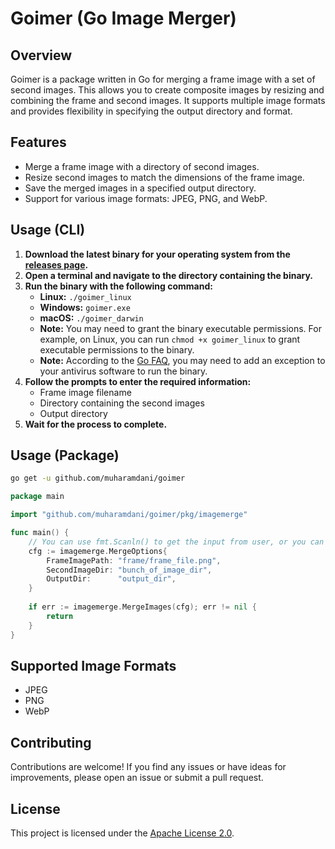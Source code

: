 # Goimer (Go Image Merger)

## Overview

Goimer is a package written in Go for merging a frame image with a set of second images. This allows you to create composite images by resizing and combining the frame and second images. It supports multiple image formats and provides flexibility in specifying the output directory and format.

## Features

- Merge a frame image with a directory of second images.
- Resize second images to match the dimensions of the frame image.
- Save the merged images in a specified output directory.
- Support for various image formats: JPEG, PNG, and WebP.

## Usage (CLI)
1. **Download the latest binary for your operating system from the [releases page](https://github.com/muharamdani/goimer/releases).**
2. **Open a terminal and navigate to the directory containing the binary.**
3. **Run the binary with the following command:**
   - **Linux:** `./goimer_linux`
   - **Windows:** `goimer.exe`
   - **macOS:** `./goimer_darwin`
   - **Note:** You may need to grant the binary executable permissions. For example, on Linux, you can run `chmod +x goimer_linux` to grant executable permissions to the binary.
   - **Note:** According to the [Go FAQ](https://go.dev/doc/faq#virus), you may need to add an exception to your antivirus software to run the binary.
4. **Follow the prompts to enter the required information:**
   - Frame image filename
   - Directory containing the second images
   - Output directory
5. **Wait for the process to complete.**

## Usage (Package)
```bash
go get -u github.com/muharamdani/goimer
```
```go
package main

import "github.com/muharamdani/goimer/pkg/imagemerge"

func main() {
	// You can use fmt.Scanln() to get the input from user, or you can hardcode it
	cfg := imagemerge.MergeOptions{
		FrameImagePath: "frame/frame_file.png",
        SecondImageDir: "bunch_of_image_dir",
        OutputDir:      "output_dir",
	}
	
	if err := imagemerge.MergeImages(cfg); err != nil {
		return
	}
}
```
## Supported Image Formats

- JPEG
- PNG
- WebP

## Contributing

Contributions are welcome! If you find any issues or have ideas for improvements, please open an issue or submit a pull request.

## License

This project is licensed under the [Apache License 2.0](LICENSE).


